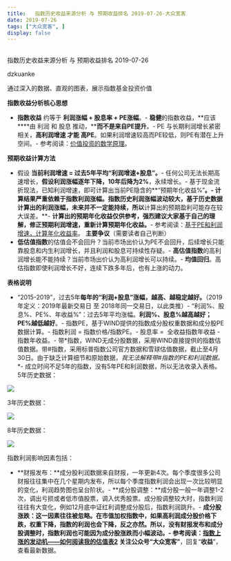 ```yaml
---
title:   指数历史收益来源分析 与 预期收益排名 2019-07-26-大众宽客
date: 2019-07-26
tags: ["大众宽客", ]
display: false
---
```



## 



指数历史收益来源分析 与 预期收益排名 2019-07-26




dzkuanke




通过深入的数据、直观的图表，展示指数基金投资价值




**指数收益分析核心思想**
- **指数收益**&nbsp;约等于&nbsp;**利润涨幅 + 股息率 + PE涨幅**。- **稳健**的指数收益，**应该****由 利润 和 股息 推动，****而不是来自PE提升**。- PE 与长期利润增长紧密相关，**高利润增速 才能 高PE**。如果利润增速较高而PE较低，则PE有潜在上升空间。- 参考阅读：[价值投资的数学原理](http://mp.weixin.qq.com/s?__biz=MzAwMTc1MDcwNw==&amp;mid=2648274451&amp;idx=1&amp;sn=44d9d6c443edc171b0419702811c7696&amp;chksm=82f935cfb58ebcd9572df46d809cb474f96a4e18a6b74b4ab060bdc701f3dee9934d7eb96ca5&amp;scene=21#wechat_redirect)。


**预期收益计算方法**
- 假设&nbsp;**当前利润增速 = 过去5年平均“利润增速+股息”。**- 任何公司无法长期高速增长，**假设利润涨幅逐年下降，10年后降为2%**，永续增长。- 基于现金流折现法，已知利润增速，即可计算出当前PE隐含的**“预期年化收益%”**。- 计算结果严重依赖于指数利润涨幅。指数历史利润涨幅波动较大，基于历史数据计算出的利润涨幅，未来并不一定能持续，所以**计算出的预期盈利可能存在较大误差。**- **计算出的预期年化收益仅供参考，强烈建议大家基于自己的理解，修正预期利润增速，重新计算预期年化收益。**- 参考阅读：[基于PE和利润增速，计算年化收益率](http://mp.weixin.qq.com/s?__biz=MzAwMTc1MDcwNw==&amp;mid=2648274113&amp;idx=1&amp;sn=5828b4b8cbae45f9fda1e9a5cb1c1354&amp;chksm=82f9371db58ebe0b31d6359bde7b56fac4cc7d0f95d0049ad2320fa9dcf5d5e858356ffd1539&amp;scene=21#wechat_redirect)。
**主要争议**（需要读者自己判断）
- **低估值指数**的估值会不会回升？当前市场出价认为PE不会回升，后续增长只能靠股息和内生利润增长，并且利润和股息可持续性存疑。- **高估值指数**的高利润增长能不能持续？当前市场出价认为高利润增长可以持续。- **均值回归**。高估指数即使利润增长不好，连续下跌多年后，也有上涨的动力。


**表格说明**
- <h-char unicode="201c" class="biaodian cjk bd-open punct">“</h-char>2015-2019<h-char unicode="201d" class="biaodian cjk bd-close bd-end punct">”</h-char><h-char unicode="ff0c" class="biaodian cjk bd-end bd-cop bd-hangable bd-jiya">，</h-char>过去5年**每年的“利润+股息”涨幅，越高、越稳定越好。**<h-char unicode="3002" class="biaodian cjk bd-end bd-cop bd-hangable bd-jiya">（2019年定义：2019年最新交易日 至 2018年同一交易日，以此类推）</h-char>- “利润%<h-char unicode="3001" class="biaodian cjk bd-end bd-cop bd-hangable bd-jiya">、股息%、</h-char>PE%<h-char unicode="3001" class="biaodian cjk bd-end bd-cop bd-hangable bd-jiya">、</h-char>年收益%”<h-char unicode="ff1a" class="biaodian cjk bd-end bd-jiya">：过去</h-char>5年平均涨幅。**利润%、股息%越高越好；PE%越低越好**。- 指数PE，基于WIND提供的指数成分股权重数据和成分股PE数据计算。- 指数利润 = 指数价格/指数PE。- 股息率 =&nbsp; 全收益指数年收益 - 指数年收益。- 带*指数，WIND无成分股数据，采用WIND直接提供的指数估值数据。带#指数，采用标普指数公司官方数据和雪球估值数据，截止至4月30日。由于缺乏计算细节和原始数据，**我无法解释带*#指数的PE和利润数据。**- 成立时间不足5年的指数，没有5年PE和利润数据，所以无法收录入表格。
5年历史数据：

<img class="rich_pages" data-ratio="1.1557522123893806" data-s="300,640" src="https://mmbiz.qpic.cn/mmbiz_png/PKw3FQPmhIjwlTRxGOVhj9wM1geQfOV0upBHTMYedVt1MX0Pnoj4SQHZQibia15lYAoajMQ2Zp2BCjTurRbC2oJA/640?wx_fmt=png" data-type="png" data-w="1130" style="">



3年历史数据：

<img class="rich_pages" data-ratio="1.39" data-s="300,640" src="https://mmbiz.qpic.cn/mmbiz_png/PKw3FQPmhIjwlTRxGOVhj9wM1geQfOV0BL019pkUPMtsetCrmaf8Uywib8NqSX8EiaVcvPj5QxEy3ZljBGgSkPUg/640?wx_fmt=png" data-type="png" data-w="1000" style="">



8年历史数据：

<img class="rich_pages" data-ratio="0.65625" data-s="300,640" src="https://mmbiz.qpic.cn/mmbiz_png/PKw3FQPmhIjwlTRxGOVhj9wM1geQfOV0WtmdRq1cGLoh1uRTB60yV5Pnw8NrXicAS3KP7ibAbZTSicToeZA6Haibqw/640?wx_fmt=png" data-type="png" data-w="1280" style="">



指数利润影响因素包括：
- **财报发布：**成分股利润数据来自财报，一年更新4次。每个季度很多公司财报往往集中在几个星期内发布，所以每个季度指数利润会出现一次比较明显的变化，利润趋势图也呈台阶状。- **成分股调整：**成分股一般一年调整1-2次，调出亏损或者低市值股票，调入优秀股票。成分股调整较大时，指数利润往往有大变化，例如12月底中证红利调整成分股后，指数利润跳升。- **成分股涨跌：**这一因素往往被忽略。在市值加权指数中，如果高利润成分股价格下跌，权重下降，指数的利润也会下降，反之亦然。所以，没有财报发布和成分股调整时，指数利润也可能因为成分股涨跌而小幅波动。- 参考阅读：[指数上涨的发动机——如何阅读我的估值表2](http://mp.weixin.qq.com/s?__biz=MzAwMTc1MDcwNw==&amp;mid=2648274089&amp;idx=1&amp;sn=65aa9059d4b86b861476521b1d9ad3a9&amp;chksm=82f93775b58ebe63c296c5b83a84eb6fa758ca732fb6c6c9e814293719ad911a8b74d09690af&amp;scene=21#wechat_redirect)
关注公众号**“大众宽客”**，回复“**收益**”，查看最新数据。
